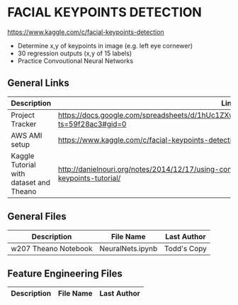 # FACIAL KEYPOINTS DETECTION

https://www.kaggle.com/c/facial-keypoints-detection

* Determine x,y of keypoints in image (e.g. left eye cornewer)
* 30 regression outputs (x,y of 15 labels)
* Practice Convoutional Neural Networks

## General Links

Description | Link
----------- | ----------- 
Project Tracker | https://docs.google.com/spreadsheets/d/1hUc1ZXwqwCgVeIJ2ozXZcG_ftYiB3fTBc4RM1zIZlFA/edit?ts=59f28ac3#gid=0
AWS AMI setup | https://www.kaggle.com/c/facial-keypoints-detection#deep-learning-tutorial
Kaggle Tutorial with dataset and Theano | http://danielnouri.org/notes/2014/12/17/using-convolutional-neural-nets-to-detect-facial-keypoints-tutorial/


## General Files

Description | File Name | Last Author
----------- | ----------- | -----------
w207 Theano Notebook | NeuralNets.ipynb | Todd's Copy

## Feature Engineering Files

Description | File Name | Last Author
-----|--------|------------

